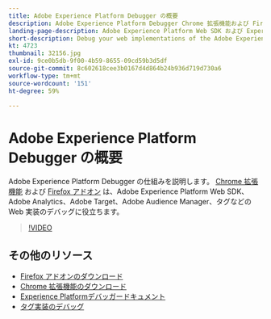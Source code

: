 ```yaml
---
title: Adobe Experience Platform Debugger の概要
description: Adobe Experience Platform Debugger Chrome 拡張機能および Firefox アドオンが、Adobe Experience Platform Web SDK、Adobe Analytics、Adobe Target、Adobe Audience Manager、タグなどの web 実装のデバッグにどのように役立つかについて学習します。
landing-page-description: Adobe Experience Platform Web SDK および Experience Cloud アプリケーションの web 実装をデバッグします。
short-description: Debug your web implementations of the Adobe Experience Platform Web SDK and Experience Cloud applications.
kt: 4723
thumbnail: 32156.jpg
exl-id: 9ce0b5db-9f00-4b59-8655-09cd59b3d5df
source-git-commit: 8c602618cee3b0167d4d864b24b936d719d730a6
workflow-type: tm+mt
source-wordcount: '151'
ht-degree: 59%

---
```


# Adobe Experience Platform Debugger の概要

Adobe Experience Platform Debugger の仕組みを説明します。 [Chrome 拡張機能](https://chrome.google.com/webstore/detail/adobe-experience-platform/bfnnokhpnncpkdmbokanobigaccjkpob) および [Firefox アドオン](https://addons.mozilla.org/ja/firefox/addon/adobe-experience-platform-dbg/) は、Adobe Experience Platform Web SDK、Adobe Analytics、Adobe Target、Adobe Audience Manager、タグなどの Web 実装のデバッグに役立ちます。

>[!VIDEO](https://video.tv.adobe.com/v/32156?quality=12&learn=on)

## その他のリソース

* [Firefox アドオンのダウンロード](https://addons.mozilla.org/ja/firefox/addon/adobe-experience-platform-dbg/)
* [Chrome 拡張機能のダウンロード](https://chrome.google.com/webstore/detail/adobe-experience-platform/bfnnokhpnncpkdmbokanobigaccjkpob)
* [Experience Platformデバッガードキュメント](https://experienceleague.adobe.com/docs/debugger/using-v2/experience-cloud-debugger.html?lang=ja)
* [タグ実装のデバッグ](https://experienceleague.adobe.com/docs/experience-manager-learn/sites/integrations/experience-platform-launch/debug-launch-implementation.html?lang=ja)
